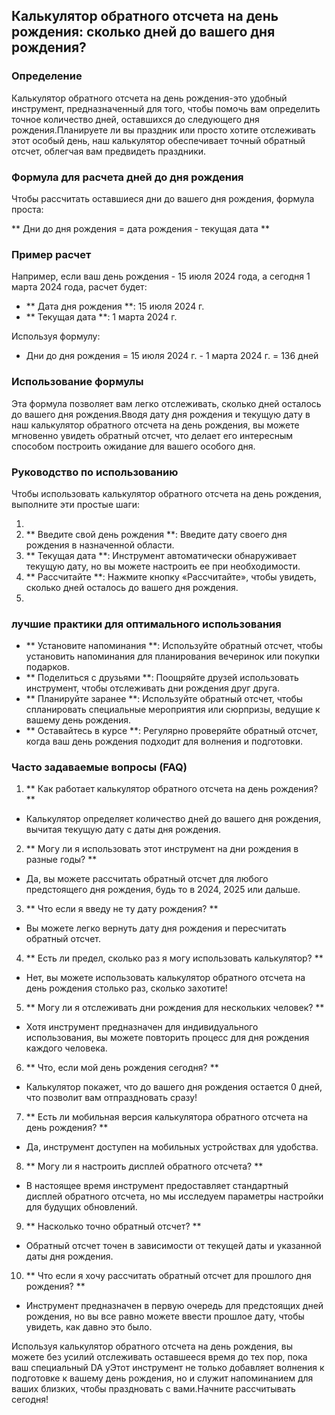 ## Калькулятор обратного отсчета на день рождения: сколько дней до вашего дня рождения?

### Определение
Калькулятор обратного отсчета на день рождения-это удобный инструмент, предназначенный для того, чтобы помочь вам определить точное количество дней, оставшихся до следующего дня рождения.Планируете ли вы праздник или просто хотите отслеживать этот особый день, наш калькулятор обеспечивает точный обратный отсчет, облегчая вам предвидеть праздники.

### Формула для расчета дней до дня рождения
Чтобы рассчитать оставшиеся дни до вашего дня рождения, формула проста:

** Дни до дня рождения = дата рождения - текущая дата **

### Пример расчет
Например, если ваш день рождения - 15 июля 2024 года, а сегодня 1 марта 2024 года, расчет будет:

- ** Дата дня рождения **: 15 июля 2024 г.
- ** Текущая дата **: 1 марта 2024 г.

Используя формулу:
- Дни до дня рождения = 15 июля 2024 г. - 1 марта 2024 г. = 136 дней

### Использование формулы
Эта формула позволяет вам легко отслеживать, сколько дней осталось до вашего дня рождения.Вводя дату дня рождения и текущую дату в наш калькулятор обратного отсчета на день рождения, вы можете мгновенно увидеть обратный отсчет, что делает его интересным способом построить ожидание для вашего особого дня.

### Руководство по использованию
Чтобы использовать калькулятор обратного отсчета на день рождения, выполните эти простые шаги:

1.
2. ** Введите свой день рождения **: Введите дату своего дня рождения в назначенной области.
3. ** Текущая дата **: Инструмент автоматически обнаруживает текущую дату, но вы можете настроить ее при необходимости.
4. ** Рассчитайте **: Нажмите кнопку «Рассчитайте», чтобы увидеть, сколько дней осталось до вашего дня рождения.
5.

### лучшие практики для оптимального использования
- ** Установите напоминания **: Используйте обратный отсчет, чтобы установить напоминания для планирования вечеринок или покупки подарков.
- ** Поделиться с друзьями **: Поощряйте друзей использовать инструмент, чтобы отслеживать дни рождения друг друга.
- ** Планируйте заранее **: Используйте обратный отсчет, чтобы спланировать специальные мероприятия или сюрпризы, ведущие к вашему день рождения.
- ** Оставайтесь в курсе **: Регулярно проверяйте обратный отсчет, когда ваш день рождения подходит для волнения и подготовки.

### Часто задаваемые вопросы (FAQ)

1. ** Как работает калькулятор обратного отсчета на день рождения? **
- Калькулятор определяет количество дней до вашего дня рождения, вычитая текущую дату с даты дня рождения.

2. ** Могу ли я использовать этот инструмент на дни рождения в разные годы? **
- Да, вы можете рассчитать обратный отсчет для любого предстоящего дня рождения, будь то в 2024, 2025 или дальше.

3. ** Что если я введу не ту дату рождения? **
- Вы можете легко вернуть дату дня рождения и пересчитать обратный отсчет.

4. ** Есть ли предел, сколько раз я могу использовать калькулятор? **
- Нет, вы можете использовать калькулятор обратного отсчета на день рождения столько раз, сколько захотите!

5. ** Могу ли я отслеживать дни рождения для нескольких человек? **
- Хотя инструмент предназначен для индивидуального использования, вы можете повторить процесс для дня рождения каждого человека.

6. ** Что, если мой день рождения сегодня? **
- Калькулятор покажет, что до вашего дня рождения остается 0 дней, что позволит вам отпраздновать сразу!

7. ** Есть ли мобильная версия калькулятора обратного отсчета на день рождения? **
- Да, инструмент доступен на мобильных устройствах для удобства.

8. ** Могу ли я настроить дисплей обратного отсчета? **
- В настоящее время инструмент предоставляет стандартный дисплей обратного отсчета, но мы исследуем параметры настройки для будущих обновлений.

9. ** Насколько точно обратный отсчет? **
- Обратный отсчет точен в зависимости от текущей даты и указанной даты дня рождения.

10. ** Что если я хочу рассчитать обратный отсчет для прошлого дня рождения? **
- Инструмент предназначен в первую очередь для предстоящих дней рождения, но вы все равно можете ввести прошлое дату, чтобы увидеть, как давно это было.

Используя калькулятор обратного отсчета на день рождения, вы можете без усилий отслеживать оставшееся время до тех пор, пока ваш специальный DA уЭтот инструмент не только добавляет волнения к подготовке к вашему день рождения, но и служит напоминанием для ваших близких, чтобы праздновать с вами.Начните рассчитывать сегодня!